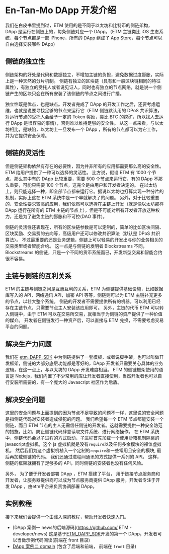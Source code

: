 # En-Tan-Mo DApp 开发介绍

我们在白皮书里提到过，ETM 使用的是不同于以太坊和比特币的侧链架构，DApp 是运行在侧链上的，每条侧链对应一个 DApp。（ETM 主链类比 iOS 生态系统，每个节点都是一部 iPhone，所有的 DApp 组成了 App Store，每个节点可以自由选择安装哪些 DApp）

## 侧链的独立性

侧链架构的好处是代码和数据独立，不增加主链的负担，避免数据过度膨胀，实际上是一种天然的分片机制。
侧链有独立的区块链（具有和一般区块链相同的特征属性），有独立的受托人或者说见证人，同时也有独立的节点网络，就是说一个侧链产生的区块只会在所有安装了该侧链的节点之间进行广播。

独立性既是优点，也是缺点。开发者完成了 DApp 的开发工作之后，还要考虑运维，也就是说要寻找足够的节点来运行它（ETM 侧链默认用的 DPoS 共识算法，对运行节点的受托人会给予一定的 Token 奖励，类比 BTC 的挖矿，所以找人去运行 DApp 是很容易的事情），否则难以维持足够的安全性。
从这一点来看，与以太坊相比，是缺陷，以太坊上一旦发布一个 DApp ，所有的节点都可以为它工作，并为它提供安全保障。

## 侧链的灵活性

但是侧链架构依然有存在的必要性，因为并非所有的应用都需要那么高的安全性。ETM 给用户提供了一种可以选择的灵活性。
比方说，假设 ETM 有 1000 个节点，那么其中有的 DApp 比较重要，需要 500 个节点来运行它，有的 DApp 不那么重要，可能只需要 100 个节点，这完全是由用户和开发者决定的。
在以太坊上，则只能选择一种，即全部节点都来运行它。据说以太坊也打算实现一种分片的机制，实际上这在 ETM 系统中是一个早就解决了的问题。
另外，对于比较重要的、安全性要求较高的应用，我们依然可以选择在主链上开发（就是像以太坊那样 DApp 运行在所有的 ETM 主链的节点上），但是不可能对所有开发者开放这种权力，还是为了避免主链的膨胀和不可控(DAO 事件)。

侧链的灵活性还表现在，所有的区块链参数是可以定制的，简单的比如区块间隔、区块奖励、交易费的去向等，高级用户还可以修改共识算法（默认是 DPoS 共识算法）。
不过最重要的还是业务逻辑，侧链上可以轻易的开发出与你的业务相关的交易类型或者智能合约。
这一点是与侧链的发明者 Blockstreams 不同，Blockstreams 的侧链，只是一个不同的货币系统而已，开发新型交易和智能合约很不容易。


## 主链与侧链的互利关系

ETM 的主链与侧链之间是互惠互利的关系，ETM 为侧链提供基础设施，比如数据库写入的 API，网络通讯 API，加密 API 等等，侧链则可以为 ETM 主链补充更多的节点，以壮大整个系统。
侧链的开发者不需要提供所有的机器，可以利用已经存在主链节点，只需要节点主人安装该应用即可。
另外，主链的代币 ETM 可以转入侧链中，由于 ETM 可以在交易所交易，就相当于为侧链的资产提供了一种价值的媒介。
开发者在侧链发行一种资产后，可以直接与 ETM 兑换，不需要考虑交易平台的问题。

## 解决生产力问题

我们在 [etm_DAPP_SDK](./dapp-sdk-api.md) 中为侧链提供了一套模板，或者说脚手架，也可以叫做开发框架，侧链的大部分底层功能都是写好的，DApp 开发者只需要关心具体的业务逻辑，在这一点上，与以太坊的 DApp 开发难度相当。
ETM 的侧链框架使用的语言是 Nodejs，我们内置了不少常用的库让开发者直接使用，当然开发者也可以自行安装所需要的，有一个庞大的 Javascript 社区作为后盾。



## 解决安全问题

这里的安全问题与上面提到的因为节点不足导致的问题不一样，这里说的安全问题是指侧链代码对安装者造成侵犯的问题。
我们希望每一个 ETM 节点都能安装一个侧链，而且 ETM 节点的主人无需信任侧链的开发者。这就需要提供一种安全防范的措施，比如，防止侧链代码肆意读取文件系统、进行网络操作。
在 ETM 系统中，侧链代码会以子进程的方式启动，子进程首先加载一个使用沙箱机制隔离的javascript虚拟机，这个 js 虚拟机就是没有```require```以及任何多余模块的裸体虚拟机。
然后我们为这个虚拟机植入一个定制的```require```和一些常用且安全的模块, 最后再加载侧链的代码。
我们还通过进程间通讯的方式提供一系列的 API。
这样，侧链的框架就拥有了足够多的 API，同时侧链的安装者也没有任何风险。

另外， 为了便于开发者部署 DApp ，ETM 搭建了平台， 用于链接节点服务商和开发者，让服务器提供商可以成为节点服务商提供 DApp 服务，开发者专注于开发 DApp ，由etm平台来负责协调部署 DApp。

## 实例教程

接下来我们会提供一个由浅入深的教程，帮助开发者快速入门。

- [DApp 案例一 news的后端源码](https://github.com/ ETM -developer/news) 这是基于[ETM_DAPP_SDK](./dapp-sdk-api.md)开发的第一个 DApp，开发者可以当做示例代码阅读(前端在 front 目录)
- [DApp 案例二 domain](https://github.com/etm-developer/domain)  (包含了后端和前端， 前端在 ```front``` 目录)
